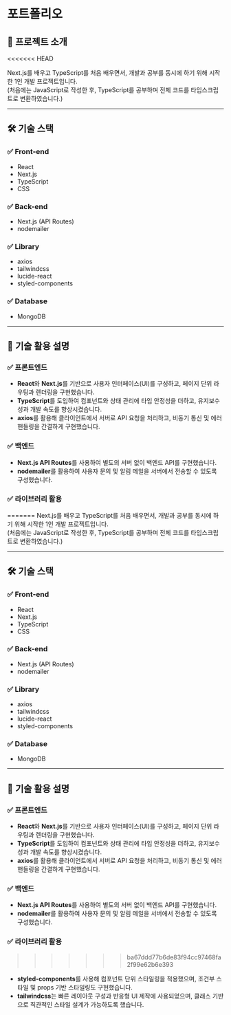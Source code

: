 # 포트폴리오

## 📌 프로젝트 소개

<<<<<<< HEAD

Next.js를 배우고 TypeScript를 처음 배우면서, 개발과 공부를 동시에 하기 위해 시작한 1인 개발 프로젝트입니다.  
(처음에는 JavaScript로 작성한 후, TypeScript를 공부하며 전체 코드를 타입스크립트로 변환하였습니다.)

---

## 🛠️ 기술 스택

### ✅ Front-end

- React
- Next.js
- TypeScript
- CSS

### ✅ Back-end

- Next.js (API Routes)
- nodemailer

### ✅ Library

- axios
- tailwindcss
- lucide-react
- styled-components

### ✅ Database

- MongoDB

---

## 🧩 기술 활용 설명

### ✅ 프론트엔드

- **React**와 **Next.js**를 기반으로 사용자 인터페이스(UI)를 구성하고, 페이지 단위 라우팅과 렌더링을 구현했습니다.
- **TypeScript**를 도입하여 컴포넌트와 상태 관리에 타입 안정성을 더하고, 유지보수성과 개발 속도를 향상시켰습니다.
- **axios**를 활용해 클라이언트에서 서버로 API 요청을 처리하고, 비동기 통신 및 에러 핸들링을 간결하게 구현했습니다.

### ✅ 백엔드

- **Next.js API Routes**를 사용하여 별도의 서버 없이 백엔드 API를 구현했습니다.
- **nodemailer**를 활용하여 사용자 문의 및 알림 메일을 서버에서 전송할 수 있도록 구성했습니다.

### ✅ 라이브러리 활용

=======
Next.js를 배우고 TypeScript를 처음 배우면서, 개발과 공부를 동시에 하기 위해 시작한 1인 개발 프로젝트입니다.  
(처음에는 JavaScript로 작성한 후, TypeScript를 공부하며 전체 코드를 타입스크립트로 변환하였습니다.)

---

## 🛠️ 기술 스택

### ✅ Front-end

- React
- Next.js
- TypeScript
- CSS

### ✅ Back-end

- Next.js (API Routes)
- nodemailer

### ✅ Library

- axios
- tailwindcss
- lucide-react
- styled-components

### ✅ Database

- MongoDB

---

## 🧩 기술 활용 설명

### ✅ 프론트엔드

- **React**와 **Next.js**를 기반으로 사용자 인터페이스(UI)를 구성하고, 페이지 단위 라우팅과 렌더링을 구현했습니다.
- **TypeScript**를 도입하여 컴포넌트와 상태 관리에 타입 안정성을 더하고, 유지보수성과 개발 속도를 향상시켰습니다.
- **axios**를 활용해 클라이언트에서 서버로 API 요청을 처리하고, 비동기 통신 및 에러 핸들링을 간결하게 구현했습니다.

### ✅ 백엔드

- **Next.js API Routes**를 사용하여 별도의 서버 없이 백엔드 API를 구현했습니다.
- **nodemailer**를 활용하여 사용자 문의 및 알림 메일을 서버에서 전송할 수 있도록 구성했습니다.

### ✅ 라이브러리 활용

> > > > > > > ba67ddd77b6de83f94cc97468fa2f99e62b6e393

- **styled-components**를 사용해 컴포넌트 단위 스타일링을 적용했으며, 조건부 스타일 및 props 기반 스타일링도 구현했습니다.
- **tailwindcss**는 빠른 레이아웃 구성과 반응형 UI 제작에 사용되었으며, 클래스 기반으로 직관적인 스타일 설계가 가능하도록 했습니다.
